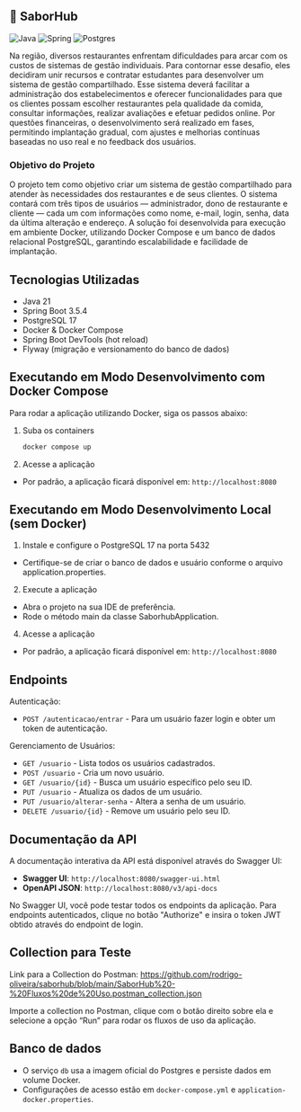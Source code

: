## 🍔 SaborHub

![Java](https://img.shields.io/badge/java-%23ED8B00.svg?style=for-the-badge&logo=openjdk&logoColor=white)
![Spring](https://img.shields.io/badge/spring-%236DB33F.svg?style=for-the-badge&logo=spring&logoColor=white)
![Postgres](https://img.shields.io/badge/postgres-%23316192.svg?style=for-the-badge&logo=postgresql&logoColor=white)

Na região, diversos restaurantes enfrentam dificuldades para arcar com os custos de sistemas de gestão individuais. Para contornar esse desafio, eles decidiram unir recursos e contratar estudantes para desenvolver um sistema de gestão compartilhado.
Esse sistema deverá facilitar a administração dos estabelecimentos e oferecer funcionalidades para que os clientes possam escolher restaurantes pela qualidade da comida, consultar informações, realizar avaliações e efetuar pedidos online.
Por questões financeiras, o desenvolvimento será realizado em fases, permitindo implantação gradual, com ajustes e melhorias contínuas baseadas no uso real e no feedback dos usuários.

### Objetivo do Projeto
O projeto tem como objetivo criar um sistema de gestão compartilhado para atender às necessidades dos restaurantes e de seus clientes.
O sistema contará com três tipos de usuários — administrador, dono de restaurante e cliente — cada um com informações como nome, e-mail, login, senha, data da última alteração e endereço.
A solução foi desenvolvida para execução em ambiente Docker, utilizando Docker Compose e um banco de dados relacional PostgreSQL, garantindo escalabilidade e facilidade de implantação.

## Tecnologias Utilizadas

- Java 21
- Spring Boot 3.5.4
- PostgreSQL 17
- Docker & Docker Compose
- Spring Boot DevTools (hot reload)
- Flyway (migração e versionamento do banco de dados)

## Executando em Modo Desenvolvimento com Docker Compose

Para rodar a aplicação utilizando Docker, siga os passos abaixo:

1. Suba os containers
	```sh
	docker compose up
	```
 
2. Acesse a aplicação
- Por padrão, a aplicação ficará disponível em:
`http://localhost:8080`

## Executando em Modo Desenvolvimento Local (sem Docker)

1. Instale e configure o PostgreSQL 17 na porta 5432
- Certifique-se de criar o banco de dados e usuário conforme o arquivo application.properties.

2. Execute a aplicação
- Abra o projeto na sua IDE de preferência.
- Rode o método main da classe SaborhubApplication.

4. Acesse a aplicação
- Por padrão, a aplicação ficará disponível em:
`http://localhost:8080`

## Endpoints

Autenticação:
- `POST /autenticacao/entrar` - Para um usuário fazer login e obter um token de autenticação.


Gerenciamento de Usuários:
- `GET /usuario` - Lista todos os usuários cadastrados.
- `POST /usuario` - Cria um novo usuário.
- `GET /usuario/{id}` - Busca um usuário específico pelo seu ID.
- `PUT /usuario` - Atualiza os dados de um usuário.
- `PUT /usuario/alterar-senha` - Altera a senha de um usuário.
- `DELETE /usuario/{id}` - Remove um usuário pelo seu ID.

## Documentação da API

A documentação interativa da API está disponível através do Swagger UI:

- **Swagger UI**: `http://localhost:8080/swagger-ui.html`
- **OpenAPI JSON**: `http://localhost:8080/v3/api-docs`

No Swagger UI, você pode testar todos os endpoints da aplicação. Para endpoints autenticados, clique no botão "Authorize" e insira o token JWT obtido através do endpoint de login.

## Collection para Teste

Link para a Collection do Postman:
https://github.com/rodrigo-oliveira/saborhub/blob/main/SaborHub%20-%20Fluxos%20de%20Uso.postman_collection.json

Importe a collection no Postman, clique com o botão direito sobre ela e selecione a opção “Run” para rodar os fluxos de uso da aplicação.

## Banco de dados

- O serviço `db` usa a imagem oficial do Postgres e persiste dados em volume Docker.
- Configurações de acesso estão em `docker-compose.yml` e `application-docker.properties`.